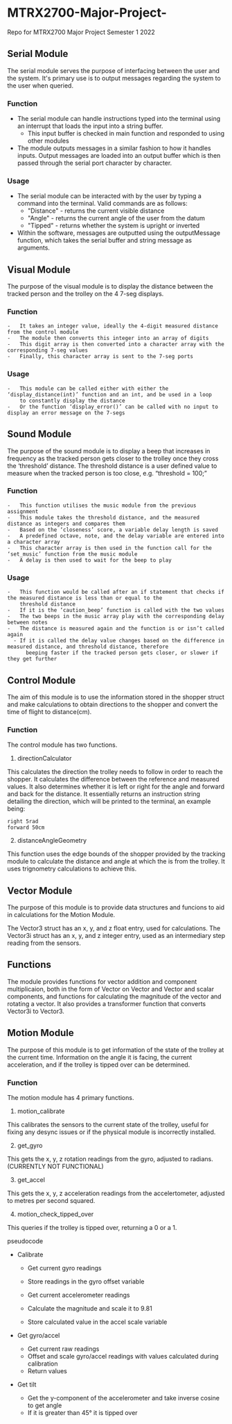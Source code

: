 # MTRX2700-Major-Project-
Repo for MTRX2700 Major Project Semester 1 2022

## Serial Module 
  The serial module serves the purpose of interfacing between the user and the system. It's primary use is to output messages regarding the system to the user when       queried.
  
  ### Function
  - The serial module can handle instructions typed into the terminal using an interrupt that loads the input into a string buffer. 
    - This input buffer is checked in main function and responded to using other modules
  - The module outputs messages in a similar fashion to how it handles inputs. Output messages are loaded into an output buffer which is then passed through the           serial port character by character.
  ### Usage 
  - The serial module can be interacted with by the user by typing a command into the terminal. Valid commands are as follows:
      - "Distance" - returns the current visible distance 
      - "Angle" - returns the current angle of the user from the datum
      - "Tipped" - returns whether the system is upright or inverted
  - Within the software, messages are outputted using the outputMessage function, which takes the serial buffer and string message as arguments.

## Visual Module
  The purpose of the visual module is to display the distance between the tracked person and the trolley on the 4 7-seg displays. 

  ### Function
    -	It takes an integer value, ideally the 4-digit measured distance from the control module
    -	The module then converts this integer into an array of digits
    -	This digit array is then converted into a character array with the corresponding 7-seg values
    -	Finally, this character array is sent to the 7-seg ports
  ### Usage
    -	This module can be called either with either the ‘display_distance(int)’ function and an int, and be used in a loop 
        to constantly display the distance 
    -	Or the function ‘display_error()’ can be called with no input to display an error message on the 7-segs

## Sound Module
  The purpose of the sound module is to display a beep that increases in frequency as the tracked person gets closer to the trolley once they cross the ‘threshold’ 
  distance. The threshold distance is a user defined value to measure when the tracked person is too close, e.g. “threshold = 100;”
  
  ### Function
    -	This function utilises the music module from the previous assignment 
    -	This module takes the threshold distance, and the measured distance as integers and compares them
    -	Based on the ‘closeness’ score, a variable delay length is saved
    -	A predefined octave, note, and the delay variable are entered into a character array
    -	This character array is then used in the function call for the ‘set_music’ function from the music module 
    -	A delay is then used to wait for the beep to play

  ### Usage
    -	This function would be called after an if statement that checks if the measured distance is less than or equal to the  
        threshold distance
    -	If it is the ‘caution_beep’ function is called with the two values
    -	The two beeps in the music array play with the corresponding delay between notes
    -	The distance is measured again and the function is or isn’t called again
      - If it is called the delay value changes based on the difference in measured distance, and threshold distance, therefore  
          beeping faster if the tracked person gets closer, or slower if they get further

## Control Module
  The aim of this module is to use the information stored in the shopper struct and make calculations to obtain directions to the shopper and convert the time of flight to distance(cm).
  
  ### Function
  The control module has two functions.
  1. directionCalculator
  
  This calculates the direction the trolley needs to follow in order to reach the shopper. It calculates the difference between the reference and measured values. It also determines whether it is left or right for the angle and forward and back for the distance. It essentially returns an instruction string detailing the direction, which will be printed to the terminal, an example being:
  
    right 5rad
    forward 50cm
 
 
  2. distanceAngleGeometry

  This function uses the edge bounds of the shopper provided by the tracking module to calculate the distance and angle at which the is from the trolley. It uses trignometry calculations to achieve this.
    
## Vector Module
  The purpose of this module is to provide data structures and funcions to aid in calculations for the Motion Module.
  
  The Vector3 struct has an x, y, and z float entry, used for calculations.
  The Vector3i struct has an x, y, and z integer entry, used as an intermediary step reading from the sensors.
  
  ## Functions
  The module provides functions for vector addition and component multiplicaion, both in the form of Vector on Vector and Vector and scalar components, and functions for calculating the magnitude of the vector and rotating a vector.
  It also provides a transformer function that converts Vector3i to Vector3.  
    
## Motion Module
  The purpose of this module is to get information of the state of the trolley at the current time.  Information on the angle it is facing, the current acceleration, and if the trolley is tipped over can be determined.
  
  ### Function
  The motion module has 4 primary functions.
  
  1. motion_calibrate
  
  This calibrates the sensors to the current state of the trolley, useful for fixing any desync issues or if the physical module is incorrectly installed.
  
  2. get_gyro

  This gets the x, y, z rotation readings from the gyro, adjusted to radians.  (CURRENTLY NOT FUNCTIONAL)
  
  3. get_accel
  
  This gets the x, y, z acceleration readings from the accelertometer, adjusted to metres per second squared.
  
  4. motion_check_tipped_over
  
  This queries if the trolley is tipped over, returning a 0 or a 1.

pseudocode
- Calibrate
    - Get current gyro readings
    - Store readings in the gyro offset variable

    - Get current accelerometer readings
    - Calculate the magnitude and scale it to 9.81
    - Store calculated value in the accel scale variable

- Get gyro/accel
    - Get current raw readings
    - Offset and scale gyro/accel readings with values calculated during calibration
    - Return values

- Get tilt
    - Get the y-component of the accelerometer and take inverse cosine to get angle
    - If it is greater than 45° it is tipped over

  
